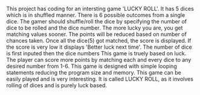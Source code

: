This project has coding for an intersting game 'LUCKY ROLL'. It has 5 dices which is in shuffled manner. There is 6 possible outcomes from
a single dice. The gamer should shuffle/roll the dice by specifying the number of dice to be rolled and the dice number. The more lucky you
are, you get matching values sooner. The points will be reduced based on number of chances taken. Once all the dice(5) got matched, the
score is displayed. If the score is very low it displays 'Better luck next time'. The number of dice is first inputed then the dice numbers
This game is truely based on luck. The player can score more points by matching each and every dice to any desired number from 1-6.
This game is designed with simple looping statements reducing the program size and memory. 
This game can be easily played and is very interesting. It is called LUCKY ROLL, as it involves rolling of dices and is purely luck based.
